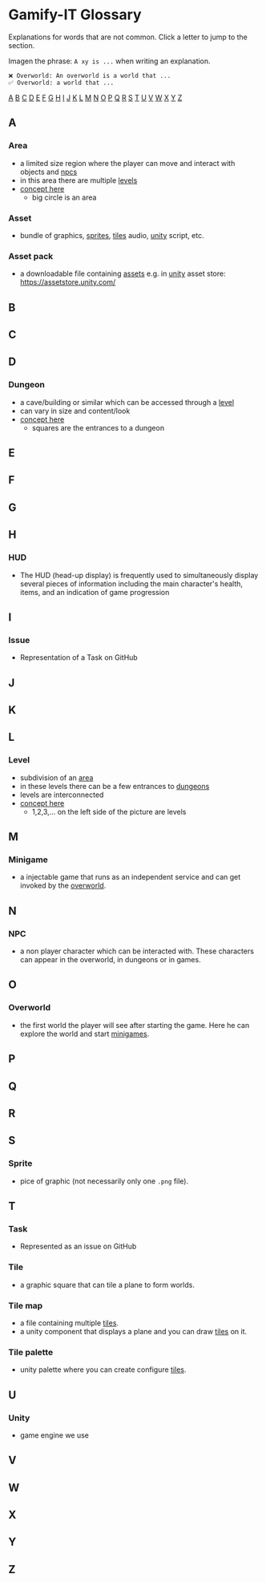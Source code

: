 # Gamify-IT Glossary

Explanations for words that are not common. Click a letter to jump to the section.

Imagen the phrase: `A xy is ...` when writing an explanation.

```
❌ Overworld: An overworld is a world that ...
✅ Overworld: a world that ...
```

[A](#a) [B](#b) [C](#c) [D](#d) [E](#e) [F](#f) [G](#g) [H](#h) [I](#i) [J](#j) [K](#k) [L](#l) [M](#m) [N](#n) [O](#o) [P](#p) [Q](#q) [R](#r) [S](#s) [T](#t) [U](#u) [V](#v) [W](#w) [X](#x) [Y](#y) [Z](#z)  

## A

### Area

- a limited size region where the player can move and interact with objects and [npcs](#npc)
- in this area there are multiple [levels](#level)
- [concept here](/protocols/global/2022-06-03-protocol-1.md#overworld)
  - big circle is an area

### Asset

- bundle of graphics, [sprites](#Sprite), [tiles](#Tile) audio, [unity](#Unity) script, etc.

### Asset pack

- a downloadable file containing [assets](#Assets) e.g. in [unity](#Unity) asset store: <https://assetstore.unity.com/>

## B

## C

## D

### Dungeon

- a cave/building or similar which can be accessed through a [level](#level)
- can vary in size and content/look
- [concept here](/protocols/global/2022-06-03-protocol-1.md#overworld)
  - squares are the entrances to a dungeon

## E

## F

## G

## H

### HUD

- The HUD (head-up display) is frequently used to simultaneously display several pieces of information including the main character's health, items, and an indication of game progression

## I

### Issue

- Representation of a Task on GitHub

## J

## K

## L

### Level

- subdivision of an [area](#area)
- in these levels there can be a few entrances to [dungeons](#dungeon)
- levels are interconnected
- [concept here](/protocols/global/2022-06-03-protocol-1.md#overworld)
  - 1,2,3,... on the left side of the picture are levels

## M

### Minigame

- a injectable game that runs as an independent service and can get invoked by the [overworld](#Overworld).

## N

### NPC

- a non player character which can be interacted with. These characters can appear in the overworld, in dungeons or in games.

## O

### Overworld

- the first world the player will see after starting the game. Here he can explore the world and start [minigames](#Minigame).

## P

## Q

## R

## S

### Sprite

- pice of graphic (not necessarily only one `.png` file).

## T

### Task

- Represented as an issue on GitHub

### Tile

- a graphic square that can tile a plane to form worlds.

### Tile map

- a file containing multiple [tiles](#Tile).
- a unity component that displays a plane and you can draw [tiles](#Tile) on it.

### Tile palette

- unity palette where you can create configure [tiles](#Tile).

## U

### Unity

- game engine we use

## V

## W

## X

## Y

## Z
